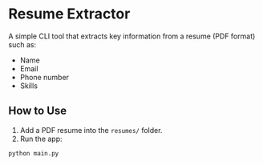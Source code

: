 # Resume Extractor

A simple CLI tool that extracts key information from a resume (PDF format) such as:
- Name
- Email
- Phone number
- Skills

## How to Use

1. Add a PDF resume into the `resumes/` folder.
2. Run the app:

```bash
python main.py
